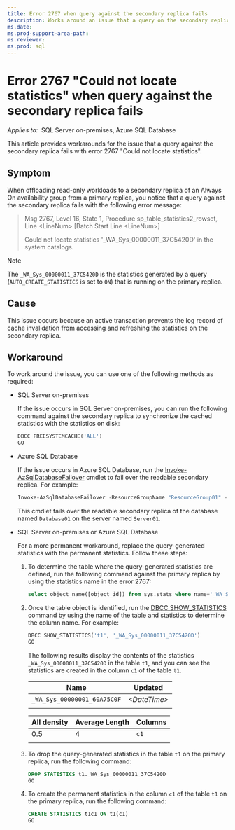 ```yaml
---
title: Error 2767 when query against the secondary replica fails
description: Works around an issue that a query on the secondary replica fails with error 2767 - Could not locate statistics when offloading read-only workloads to a secondary replica.
ms.date: 
ms.prod-support-area-path: 
ms.reviewer: 
ms.prod: sql 
---
```


# Error 2767 "Could not locate statistics" when query against the secondary replica fails

_Applies to:_&nbsp; SQL Server on-premises, Azure SQL Database

This article provides workarounds for the issue that a query against the secondary replica fails with error 2767 "Could not locate statistics".

## Symptom

When offloading read-only workloads to a secondary replica of an Always On availability group from a primary replica, you notice that a query against the secondary replica fails with the following error message:

> Msg 2767, Level 16, State 1, Procedure sp_table_statistics2_rowset, Line \<LineNum> [Batch Start Line \<LineNum>]
>
> Could not locate statistics '_WA_Sys_00000011_37C5420D' in the system catalogs.

> [!NOTE]
> The `_WA_Sys_00000011_37C5420D` is the statistics generated by a query (`AUTO_CREATE_STATISTICS` is set to `ON`) that is running on the primary replica.

## Cause

This issue occurs because an active transaction prevents the log record of cache invalidation from accessing and refreshing the statistics on the secondary replica.

## Workaround

To work around the issue, you can use one of the following methods as required:

- SQL Server on-premises

    If the issue occurs in SQL Server on-premises, you can run the following command against the secondary replica to synchronize the cached statistics with the statistics on disk:

    ```sql
    DBCC FREESYSTEMCACHE('ALL')
    GO
    ```

- Azure SQL Database

    If the issue occurs in Azure SQL Database, run the [Invoke-AzSqlDatabaseFailover](/powershell/module/az.sql/invoke-azsqldatabasefailover) cmdlet to fail over the readable secondary replica. For example:

    ```powershell
    Invoke-AzSqlDatabaseFailover -ResourceGroupName "ResourceGroup01" -ServerName "Server01" -DatabaseName "Database01" -ReadableSecondary
    ```

    This cmdlet fails over the readable secondary replica of the database named `Database01` on the server named `Server01`.

- SQL Server on-premises or Azure SQL Database

    For a more permanent workaround, replace the query-generated statistics with the permanent statistics. Follow these steps:

    1. To determine the table where the query-generated statistics are defined, run the following command against the primary replica by using the statistics name in the error 2767:

        ```sql
        select object_name([object_id]) from sys.stats where name='_WA_Sys_00000011_37C5420D'
        ```

    1. Once the table object is identified, run the [DBCC SHOW_STATISTICS](/sql/t-sql/database-console-commands/dbcc-show-statistics-transact-sql) command by using the name of the table and statistics to determine the column name. For example:

        ```sql
        DBCC SHOW_STATISTICS('t1', '_WA_Sys_00000011_37C5420D')
        GO
        ```

        The following results display the contents of the statistics `_WA_Sys_00000011_37C5420D` in the table `t1`, and you can see the statistics are created in the column `c1` of the table `t1`.

        |Name|Updated|
        |-|-|
        |`_WA_Sys_00000001_60A75C0F`|*\<DateTime>*|
        |||

        |All density|Average Length|Columns|
        |-|-|-|
        |0.5|4|`c1`|
        |||

    1. To drop the query-generated statistics in the table `t1` on the primary replica, run the following command:

        ```sql
        DROP STATISTICS t1._WA_Sys_00000011_37C5420D
        GO
        ```

    1. To create the permanent statistics in the column `c1` of the table `t1` on the primary replica, run the following command:

        ```sql
        CREATE STATISTICS t1c1 ON t1(c1)
        GO
        ```
